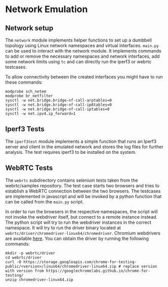 # Network Emulation

## Network setup

The `network` module implements helper functions to set up a dumbbell topology using Linux network namespaces and virtual interfaces. `main.py` can be used to interact with the network module. It implements commands to add or remove the necessary namespaces and network interfaces, add some network limits using `tc` and can directly run the iperf3 or webrtc testcases.

To allow connectivity between the created interfaces you might have to run these commands:

```shell
modprobe sch_netem
modprobe br_netfilter
sysctl -w net.bridge.bridge-nf-call-arptables=0
sysctl -w net.bridge.bridge-nf-call-ip6tables=0
sysctl -w net.bridge.bridge-nf-call-iptables=0
sysctl -w net.ipv4.ip_forward=1
```

## Iperf3 Tests

The `iperf3test` module implements a simple function that runs an Iperf3 server and client in the emulated network and stores the log files for further analysis. The test requires iperf3 to be installed on the system.

## WebRTC Tests

The `webrtc` subdirectory contains selenium tests taken from the webrtc/samples repository. The test case starts two browsers and tries to establish a WebRTC connection between the two browsers. The testcases are implemented in javascript and will be invoked by a python function that can be called from the `main.py` script.

In order to run the browsers in the respective namespaces, the script will not invoke the webdriver itself, but connect to a remote instance instead. The python script will try to run the webdriver instances in the correct namespace. It will try to run the driver binary located at `webrtc/driver/chromedriver-linux64/chromedriver`. Chromium webdrivers are available [here](https://googlechromelabs.github.io/chrome-for-testing/). You can obtain the driver by running the following commands:

```shell
mkdir -p webrtc/driver
cd webrtc/driver
curl -O https://storage.googleapis.com/chrome-for-testing-public/<version>/linux64/chromedriver-linux64.zip # replace version with version from https://googlechromelabs.github.io/chrome-for-testing/
unzip chromedriver-linux64.zip
```
